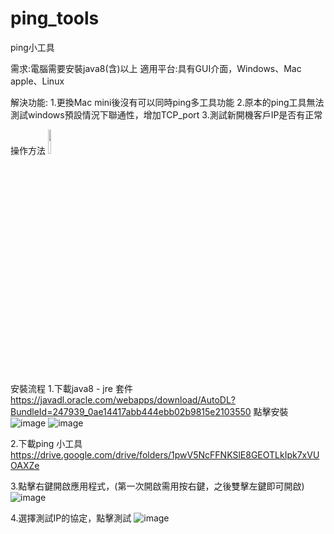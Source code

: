 # ping_tools
ping小工具

需求:電腦需要安裝java8(含)以上
適用平台:具有GUI介面，Windows、Mac apple、Linux

解決功能:
1.更換Mac mini後沒有可以同時ping多工具功能
2.原本的ping工具無法測試windows預設情況下聯通性，增加TCP_port
3.測試新開機客戶IP是否有正常

操作方法
<img src="https://github.com/tim-ke/ping_tools/assets/49004331/e421908c-46ee-44e6-9908-1e3b3d8a51df" style="width:10%;height:10%;">


安裝流程
1.下載java8 - jre 套件
https://javadl.oracle.com/webapps/download/AutoDL?BundleId=247939_0ae14417abb444ebb02b9815e2103550
點擊安裝
![image](https://github.com/tim-ke/ping_tools/assets/49004331/216eda51-b160-4e21-a128-ad1443409822)
![image](https://github.com/tim-ke/ping_tools/assets/49004331/ea04dc19-9bce-4f89-a54e-36e47bec3231)

2.下載ping 小工具
https://drive.google.com/drive/folders/1pwV5NcFFNKSlE8GEOTLkIpk7xVUOAXZe

3.點擊右鍵開啟應用程式，(第一次開啟需用按右鍵，之後雙擊左鍵即可開啟)
![image](https://github.com/tim-ke/ping_tools/assets/49004331/e49b614c-8e33-47de-b6f2-e3f52ec8caa8)

4.選擇測試IP的協定，點擊測試
![image](https://github.com/tim-ke/ping_tools/assets/49004331/b7c0aa50-683e-48f4-9ca7-0ed27235b35e)



